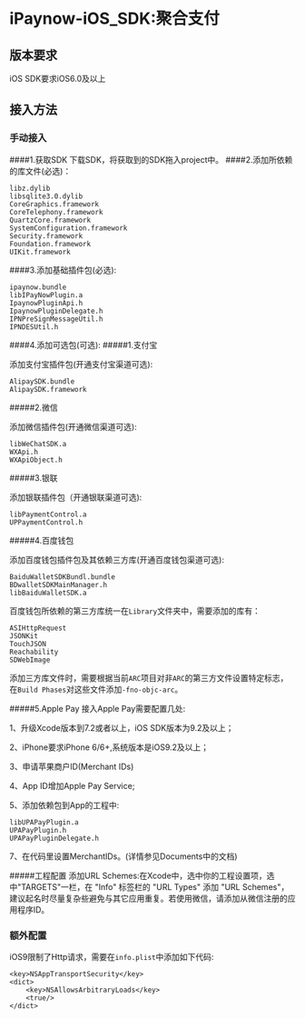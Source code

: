# iPaynow-iOS\_SDK:聚合支付
## 版本要求
iOS SDK要求iOS6.0及以上
## 接入方法
### 手动接入
####1.获取SDK 
下载SDK，将获取到的SDK拖入project中。
####2.添加所依赖的库文件(必选)：
```
libz.dylib
libsqlite3.0.dylib
CoreGraphics.framework
CoreTelephony.framework
QuartzCore.framework
SystemConfiguration.framework
Security.framework
Foundation.framework
UIKit.framework
```
####3.添加基础插件包(必选):
```
ipaynow.bundle
libIPayNowPlugin.a
IpaynowPluginApi.h
IpaynowPluginDelegate.h
IPNPreSignMessageUtil.h
IPNDESUtil.h

```
####4.添加可选包(可选):
#####1.支付宝

添加支付宝插件包(开通支付宝渠道可选):

```
AlipaySDK.bundle
AlipaySDK.framework
```
#####2.微信

添加微信插件包(开通微信渠道可选):

```
libWeChatSDK.a
WXApi.h
WXApiObject.h
```
#####3.银联

添加银联插件包（开通银联渠道可选):

```
libPaymentControl.a
UPPaymentControl.h
```

#####4.百度钱包

添加百度钱包插件包及其依赖三方库(开通百度钱包渠道可选):

```
BaiduWalletSDKBundl.bundle
BDwalletSDKMainManager.h
libBaiduWalletSDK.a
```
百度钱包所依赖的第三方库统一在`Library`文件夹中，需要添加的库有：

```
ASIHttpRequest
JSONKit
TouchJSON
Reachability
SDWebImage
```
添加三方库文件时，需要根据当前`ARC`项目对非`ARC`的第三方文件设置特定标志，在`Build Phases`对这些文件添加`-fno-objc-arc`。

#####5.Apple Pay
接入Apple Pay需要配置几处:

1、升级Xcode版本到7.2或者以上，iOS SDK版本为9.2及以上；

2、iPhone要求iPhone 6/6+,系统版本是iOS9.2及以上；

3、申请苹果商户ID(Merchant IDs)

4、App ID增加Apple Pay Service;

5、添加依赖包到App的工程中:

```
libUPAPayPlugin.a
UPAPayPlugin.h
UPAPayPluginDelegate.h
```
7、在代码里设置MerchantIDs。(详情参见Documents中的文档)

#####工程配置
添加URL Schemes:在Xcode中，选中你的工程设置项，选中"TARGETS"一栏，在 "Info" 标签栏的 "URL Types" 添加 "URL Schemes"，建议起名时尽量复杂些避免与其它应用重复。若使用微信，请添加从微信注册的应用程序ID。

### 额外配置
iOS9限制了Http请求，需要在`info.plist`中添加如下代码:
```
<key>NSAppTransportSecurity</key>
<dict>
    <key>NSAllowsArbitraryLoads</key>
    <true/>
</dict>
```






























